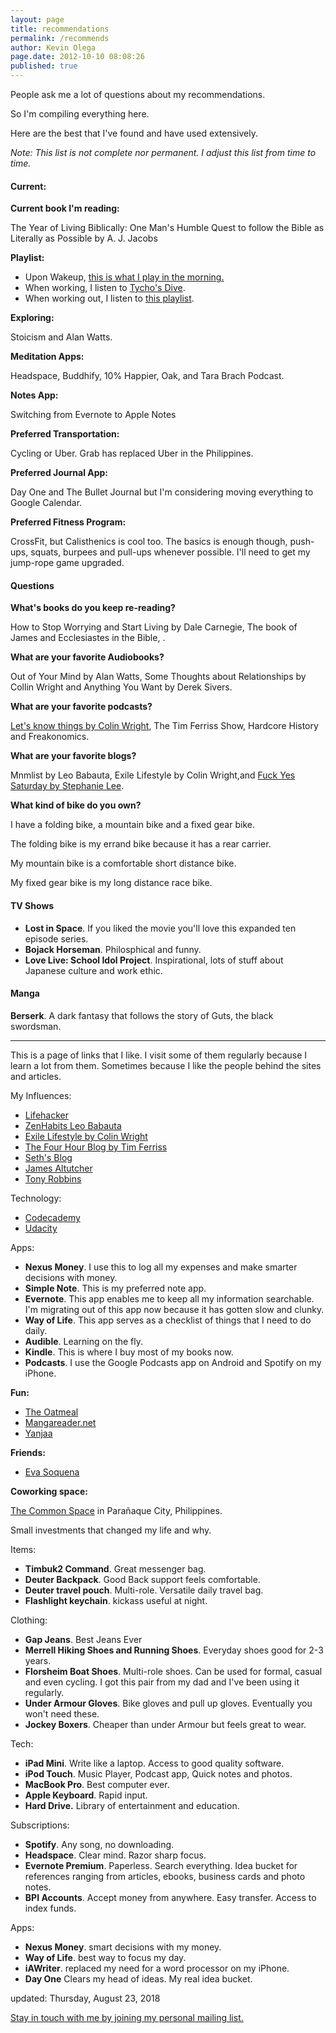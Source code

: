 ```yaml
---
layout: page
title: recommendations
permalink: /recommends
author: Kevin Olega
page.date: 2012-10-10 08:08:26
published: true
---
```


People ask me a lot of questions about my recommendations.

So I'm compiling everything here.

Here are the best that I've found and have used extensively. 

_Note: This list is not complete nor permanent. I adjust this list from time to time._

#### Current:

**Current book I'm reading:** 

The Year of Living Biblically: One Man's Humble Quest to follow the Bible as Literally as Possible by A. J. Jacobs

**Playlist:** 

- Upon Wakeup, [this is what I play in the morning.][1]
- When working, I listen to [Tycho's Dive][2].
- When working out, I listen to [this playlist][3].

**Exploring:**

Stoicism and Alan Watts.

**Meditation Apps:**

Headspace,  Buddhify, 10% Happier, Oak, and Tara Brach Podcast.

**Notes App:** 

Switching from Evernote to Apple Notes

**Preferred Transportation:**

Cycling or Uber. Grab has replaced Uber in the Philippines.

**Preferred Journal App:**

Day One and The Bullet Journal but I'm considering moving everything to Google Calendar.

**Preferred Fitness Program:**

CrossFit, but Calisthenics is cool too. The basics is enough though, push-ups, squats, burpees and pull-ups whenever possible. I'll need to get my jump-rope game upgraded.

#### Questions

**What's books do you keep re-reading?**

How to Stop Worrying and Start Living by Dale Carnegie, The book of James and Ecclesiastes in the Bible, .

**What are your favorite Audiobooks?**

Out of Your Mind by Alan Watts, Some Thoughts about Relationships by Collin Wright and Anything You Want by Derek Sivers.

**What are your favorite podcasts?**

[Let's know things by Colin Wright][4], The Tim Ferriss Show, Hardcore History and Freakonomics.

**What are your favorite blogs?**

Mnmlist by Leo Babauta, Exile Lifestyle by Colin Wright,and [Fuck Yes Saturday by Stephanie Lee][5].

**What kind of bike do you own?**

I have a folding bike, a mountain bike and a fixed gear bike. 

The folding bike is my errand bike because it has a rear carrier.

My mountain bike is a comfortable short distance bike.

My fixed gear bike is my long distance race bike.

#### TV Shows

- **Lost in Space**. If you liked the movie you'll love this expanded ten episode series.
- **Bojack Horseman**. Philosphical and funny.
- **Love Live: School Idol Project**. Inspirational, lots of stuff about Japanese culture and work ethic.

#### Manga
**Berserk**. A dark fantasy that follows the story of Guts, the black swordsman.

---- 

This is a page of links that I like. I visit some of them regularly because I learn a lot from them. Sometimes because I like the people behind the sites and articles.

My Influences:

*   [Lifehacker][6]
*   [ZenHabits Leo Babauta][7]
*   [Exile Lifestyle by Colin Wright][8]
*   [The Four Hour Blog by Tim Ferriss][9]
*   [Seth's Blog][10]
*   [James Altutcher][11]
*   [Tony Robbins][12]

Technology:

*   [Codecademy][13]
*   [Udacity][14]

Apps:

*   **Nexus Money**. I use this to log all my expenses and make smarter decisions with money.
*   **Simple Note**. This is my preferred note app.
*   **Evernote**. This app enables me to keep all my information searchable. I'm migrating out of this app now because it has gotten slow and clunky.
*   **Way of Life**. This app serves as a checklist of things that I need to do daily.
*   **Audible**. Learning on the fly.
*   **Kindle**. This is where I buy most of my books now.
*   **Podcasts**. I use the Google Podcasts app on Android and Spotify on my iPhone.

**Fun:**

*   [The Oatmeal][15]
*   [Mangareader.net][16]
*   [Yanjaa][17]

**Friends:**

- [Eva Soquena][18]

**Coworking space:** 

[The Common Space][19] in Parañaque City, Philippines.


Small investments that changed my life and why.

Items:
 - **Timbuk2 Command**. Great messenger bag.
- **Deuter Backpack**. Good Back support feels comfortable.
- **Deuter travel pouch**. Multi-role. Versatile daily travel bag.
- **Flashlight keychain**. kickass useful at night.

Clothing:
- **Gap Jeans**. Best Jeans Ever
- **Merrell Hiking Shoes and Running Shoes**. Everyday shoes good for 2-3 years. 
- **Florsheim Boat Shoes**. Multi-role shoes. Can be used for formal, casual and even cycling. I got this pair from my dad and I've been using it regularly.
- **Under Armour Gloves**. Bike gloves and pull up gloves. Eventually you won't need these.
- **Jockey Boxers**. Cheaper than under Armour but feels great to wear.

Tech:
- **iPad Mini**. Write like a laptop. Access to good quality software.
- **iPod Touch**. Music Player, Podcast app, Quick notes and photos.
- **MacBook Pro**. Best computer ever.
- **Apple Keyboard**. Rapid input.
- **Hard Drive.** Library of entertainment and education.

Subscriptions:
- **Spotify**. Any song, no downloading. 
- **Headspace**. Clear mind. Razor sharp focus. 
- **Evernote Premium**. Paperless. Search everything. Idea bucket for references ranging from articles, ebooks, business cards and photo notes.
- **BPI Accounts**. Accept money from anywhere. Easy transfer. Access to index funds.

Apps:
- **Nexus Money**. smart decisions with my money.
- **Way of Life**. best way to focus my day.
- **iAWriter**.  replaced my need for a word processor on my iPhone.
- **Day One** Clears my head of ideas. My real idea bucket.



updated: Thursday, August 23, 2018

[Stay in touch with me by joining my personal mailing list.][20]

[1]:	https://open.spotify.com/user/spotifyusa/playlist/3uz1GV5nKYM4XPhBJagqgy
[2]:	https://open.spotify.com/album/7xmuaP4wdzra1MaQizHioZ?si=q5SE7GEvRU6qBzhKnN8EdA
[3]:	https://open.spotify.com/user/12147856240/playlist/64FFgiVt8xK9g2CXA62Swm?si=pW2bXVi1R5yqzvmfXGrDGw
[4]:	http://letsknowthings.com/
[5]:	http://thefyslife.com/
[6]:	http://lifehacker.com
[7]:	http://zenhabits.net
[8]:	http://exilelifestyle.com
[9]:	http://fourhourworkweek.com/blog
[10]:	http://sethgodin.typepad.com/
[11]:	https://jamesaltucher.com/
[12]:	http://TonyRobbins.com
[13]:	http://codecademy.com
[14]:	http://udacity.com
[15]:	http://theoatmeal.com
[16]:	http://mangareader.net
[17]:	http://yanjaa.com
[18]:	http://itsevamarie.blogspot.com
[19]:	https://www.thecommonspace.ph
[20]:	https://sendfox.com/kevinolega